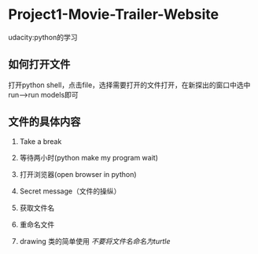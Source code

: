 # Project1-Movie-Trailer-Website
udacity:python的学习
## 如何打开文件
打开python shell，点击file，选择需要打开的文件打开，在新探出的窗口中选中run-->run models即可

## 文件的具体内容
1. Take a break

  1. 等待两小时(python make my program wait)
  2. 打开浏览器(open browser in python)

2. Secret message（文件的操纵）
  1. 获取文件名
  2. 重命名文件
  
3. drawing
  类的简单使用
  *不要将文件名命名为turtle*
